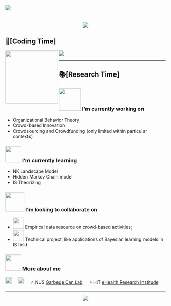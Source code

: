 <!-- visitor stats -->
  <img src="https://visitor-badge.glitch.me/badge?page_id=sun0225SUN" /></div>
<h1 align="center">
    <img src="https://readme-typing-svg.herokuapp.com/?lines=print(%22Hey%2C%20There!%22)&center=true&size=27">
</h1>

## 🌠[Coding Time]
<div>
    <img height="165" align="left" src="https://github-readme-stats.vercel.app/api?username=GrandJune&theme=calm&show_icons=true" />
    <img src="https://github-readme-stats.vercel.app/api/top-langs/?username=GrandJune&layout=compact" />
</div>

---

## 📚[Research Time]
### <img src="https://raw.githubusercontent.com/alexnaiman/alexnaiman/master/resources/PusheenCompute.gif" width="70px" /> I’m currently working on
- Organizational Behavior Theory
- Crowd-based Innovation
- Crowdsourcing and Crowdfunding (only limited within particular contexts)
### <img src="https://raw.githubusercontent.com/alexnaiman/alexnaiman/master/resources/Confused_Dog.gif" height="50px" /> I’m currently learning
- NK Landscape Model
- Hidden Markov Chain model
- IS Theorizing

### <img src="https://raw.githubusercontent.com/alexnaiman/alexnaiman/master/resources/cool_duck.gif" width="60px" /> I’m looking to collaborate on
- <img src="https://raw.githubusercontent.com/alexnaiman/alexnaiman/master/resources/party_parrot.gif" height="35px" /> Empirical data resource on crowd-based activities;
- <img src="https://raw.githubusercontent.com/alexnaiman/alexnaiman/master/resources/party_parrot.gif" height="35px" /> Technical project, like applications of Bayesian learning models in IS field. 


### <img src="https://raw.githubusercontent.com/alexnaiman/alexnaiman/master/resources/bongocat.gif" width="50px" /> More about me

<a href="https://www.linkedin.com/in/junyi-li-018409105/"><img src="https://www.vectorlogo.zone/logos/linkedin/linkedin-icon.svg" width="20px" alt="linkedin"></a>
&nbsp; &nbsp;
<a href="mailto:junyi@comp.nus.edu.sg"><img src="https://www.vectorlogo.zone/logos/gmail/gmail-icon.svg" width="20px" alt="mail"></a> 
&nbsp; &nbsp;
⭐️ NUS [Garbege Can Lab](https://www.garbcan.com/team/junyi-li/)
&nbsp; &nbsp;
⭐️ HIT [eHealth Research Institude](http://ehealth.hit.edu.cn/2018/0516/c9176a208116/page.htm)
&nbsp; &nbsp;

---
<!-- dynamic contribution figure -->
<div align="center"><img src="https://cdn.jsdelivr.net/gh/sun0225SUN/sun0225SUN/assets/github-contribution-grid-snake.svg" /></div>
